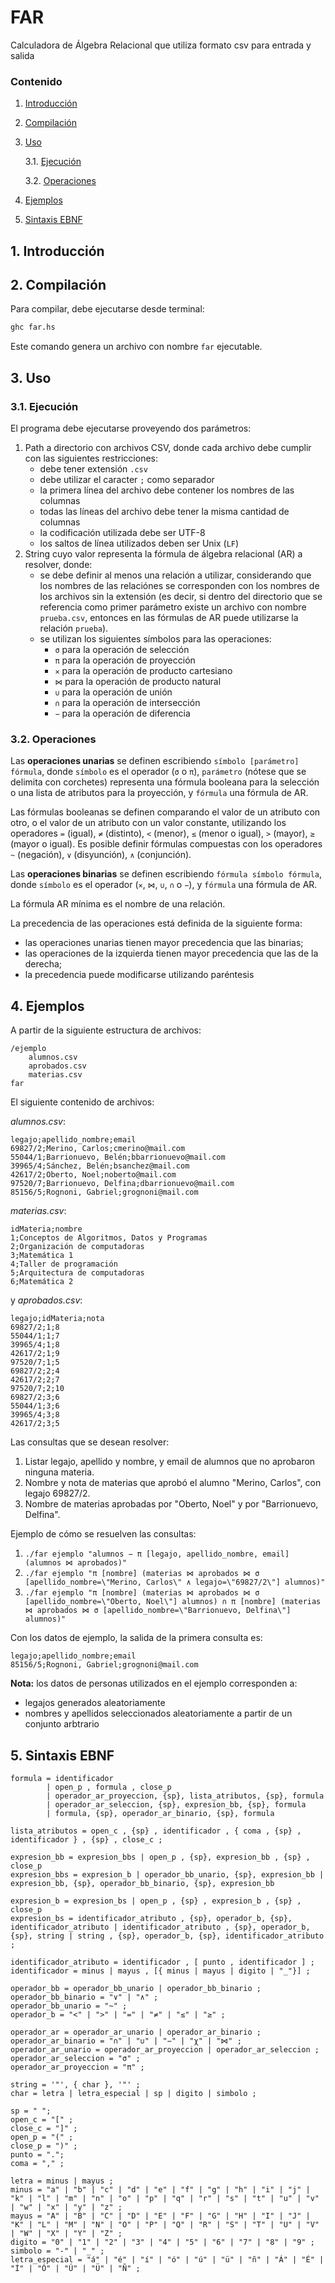 # FAR

Calculadora de Álgebra Relacional que utiliza formato csv para entrada y salida

### Contenido

1. [Introducción](#1-introducción)

2. [Compilación](#2-compilación)

3. [Uso](#3-uso)

    3.1. [Ejecución](#31-ejecución)

    3.2. [Operaciones](#32-operaciones)

4. [Ejemplos](#4-ejemplos)

5. [Sintaxis EBNF](#5-sintaxis-ebnf)

## 1. Introducción



## 2. Compilación

Para compilar, debe ejecutarse desde terminal:

```bash
ghc far.hs
```

Este comando genera un archivo con nombre `far` ejecutable.

## 3. Uso

### 3.1. Ejecución

El programa debe ejecutarse proveyendo dos parámetros:

 1. Path a directorio con archivos CSV, donde cada archivo debe cumplir con las siguientes restricciones:
    - debe tener extensión `.csv`
    - debe utilizar el caracter `;` como separador
    - la primera línea del archivo debe contener los nombres de las columnas
    - todas las líneas del archivo debe tener la misma cantidad de columnas
    - la codificación utilizada debe ser UTF-8
    - los saltos de línea utilizados deben ser Unix (`LF`)
 1. String cuyo valor representa la fórmula de álgebra relacional (AR) a resolver, donde:
    - se debe definir al menos una relación a utilizar, considerando que los nombres de las relaciónes se corresponden con los nombres de los archivos sin la extensión (es decir, si dentro del directorio que se referencia como primer parámetro existe un archivo con nombre `prueba.csv`, entonces en las fórmulas de AR puede utilizarse la relación `prueba`).
    - se utilizan los siguientes símbolos para las operaciones:
        - `σ` para la operación de selección
        - `π` para la operación de proyección
        - `✕` para la operación de producto cartesiano
        - `⋈` para la operación de producto natural
        - `∪` para la operación de unión
        - `∩` para la operación de intersección
        - `−` para la operación de diferencia

### 3.2. Operaciones

Las **operaciones unarias** se definen escribiendo `símbolo [parámetro] fórmula`, donde `símbolo` es el operador (`σ` o `π`), `parámetro` (nótese que se delimita con corchetes) representa una fórmula booleana para la selección o una lista de atributos para la proyección, y `fórmula` una fórmula de AR.

Las fórmulas booleanas se definen comparando el valor de un atributo con otro, o el valor de un atributo con un valor constante, utilizando los operadores `=` (igual), `≠` (distinto), `<` (menor), `≤` (menor o igual), `>` (mayor), `≥` (mayor o igual). Es posible definir fórmulas compuestas con los operadores `~` (negación), `∨` (disyunción), `∧` (conjunción).

Las **operaciones binarias** se definen escribiendo `fórmula símbolo fórmula`, donde `símbolo` es el operador (`✕`, `⋈`, `∪`, `∩` o `−`), y `fórmula` una fórmula de AR.

La fórmula AR mínima es el nombre de una relación.

La precedencia de las operaciones está definida de la siguiente forma:
 - las operaciones unarias tienen mayor precedencia que las binarias;
 - las operaciones de la izquierda tienen mayor precedencia que las de la derecha;
 - la precedencia puede modificarse utilizando paréntesis

## 4. Ejemplos

A partir de la siguiente estructura de archivos:

```
/ejemplo
    alumnos.csv
    aprobados.csv
    materias.csv
far
```

El siguiente contenido de archivos:

*alumnos.csv*:
```csv
legajo;apellido_nombre;email
69827/2;Merino, Carlos;cmerino@mail.com
55044/1;Barrionuevo, Belén;bbarrionuevo@mail.com
39965/4;Sánchez, Belén;bsanchez@mail.com
42617/2;Oberto, Noel;noberto@mail.com
97520/7;Barrionuevo, Delfina;dbarrionuevo@mail.com
85156/5;Rognoni, Gabriel;grognoni@mail.com
```

*materias.csv*:
```csv
idMateria;nombre
1;Conceptos de Algoritmos, Datos y Programas
2;Organización de computadoras
3;Matemática 1
4;Taller de programación
5;Arquitectura de computadoras
6;Matemática 2
```

y *aprobados.csv*:
```csv
legajo;idMateria;nota
69827/2;1;8
55044/1;1;7
39965/4;1;8
42617/2;1;9
97520/7;1;5
69827/2;2;4
42617/2;2;7
97520/7;2;10
69827/2;3;6
55044/1;3;6
39965/4;3;8
42617/2;3;5
```

Las consultas que se desean resolver:

1. Listar legajo, apellido y nombre, y email de alumnos que no aprobaron ninguna materia.
2. Nombre y nota de materias que aprobó el alumno "Merino, Carlos", con legajo 69827/2.
3. Nombre de materias aprobadas por "Oberto, Noel" y por "Barrionuevo, Delfina".

Ejemplo de cómo se resuelven las consultas:

1. `./far ejemplo "alumnos − π [legajo, apellido_nombre, email] (alumnos ⋈ aprobados)"`
2. `./far ejemplo "π [nombre] (materias ⋈ aprobados ⋈ σ [apellido_nombre=\"Merino, Carlos\" ∧ legajo=\"69827/2\"] alumnos)"`
3. `./far ejemplo "π [nombre] (materias ⋈ aprobados ⋈ σ [apellido_nombre=\"Oberto, Noel\"] alumnos) ∩ π [nombre] (materias ⋈ aprobados ⋈ σ [apellido_nombre=\"Barrionuevo, Delfina\"] alumnos)"`

Con los datos de ejemplo, la salida de la primera consulta es:

```
legajo;apellido_nombre;email
85156/5;Rognoni, Gabriel;grognoni@mail.com
```

**Nota:** los datos de personas utilizados en el ejemplo corresponden a:
 - legajos generados aleatoriamente
 - nombres y apellidos seleccionados aleatoriamente a partir de un conjunto arbtrario

## 5. Sintaxis EBNF

```ebnf
formula = identificador
        | open_p , formula , close_p
        | operador_ar_proyeccion, {sp}, lista_atributos, {sp}, formula
        | operador_ar_seleccion, {sp}, expresion_bb, {sp}, formula
        | formula, {sp}, operador_ar_binario, {sp}, formula

lista_atributos = open_c , {sp} , identificador , { coma , {sp} , identificador } , {sp} , close_c ;

expresion_bb = expresion_bbs | open_p , {sp}, expresion_bb , {sp} , close_p
expresion_bbs = expresion_b | operador_bb_unario, {sp}, expresion_bb | expresion_bb, {sp}, operador_bb_binario, {sp}, expresion_bb

expresion_b = expresion_bs | open_p , {sp} , expresion_b , {sp} , close_p
expresion_bs = identificador_atributo , {sp}, operador_b, {sp}, identificador_atributo | identificador_atributo , {sp}, operador_b, {sp}, string | string , {sp}, operador_b, {sp}, identificador_atributo ;

identificador_atributo = identificador , [ punto , identificador ] ;
identificador = minus | mayus , [{ minus | mayus | digito | "_"}] ;

operador_bb = operador_bb_unario | operador_bb_binario ;
operador_bb_binario = "∨" | "∧" ;
operador_bb_unario = "~" ;
operador_b = "<" | ">" | "=" | "≠" | "≤" | "≥" ;

operador_ar = operador_ar_unario | operador_ar_binario ;
operador_ar_binario = "∩" | "∪" | "−" | "χ" | "⋈" ;
operador_ar_unario = operador_ar_proyeccion | operador_ar_seleccion ;
operador_ar_seleccion = "σ" ;
operador_ar_proyeccion = "π" ;

string = '"', { char }, '"' ;
char = letra | letra_especial | sp | digito | simbolo ;

sp = " ";
open_c = "[" ;
close_c = "]" ;
open_p = "(" ;
close_p = ")" ;
punto = ".";
coma = "," ;

letra = minus | mayus ;
minus = "a" | "b" | "c" | "d" | "e" | "f" | "g" | "h" | "i" | "j" | "k" | "l" | "m" | "n" | "o" | "p" | "q" | "r" | "s" | "t" | "u" | "v" | "w" | "x" | "y" | "z" ;
mayus = "A" | "B" | "C" | "D" | "E" | "F" | "G" | "H" | "I" | "J" | "K" | "L" | "M" | "N" | "O" | "P" | "Q" | "R" | "S" | "T" | "U" | "V" | "W" | "X" | "Y" | "Z" ;
digito = "0" | "1" | "2" | "3" | "4" | "5" | "6" | "7" | "8" | "9" ;
simbolo = "-" | "_" ;
letra_especial = "á" | "é" | "í" | "ó" | "ú" | "ü" | "ñ" | "Á" | "É" | "Í" | "Ó" | "Ú" | "Ü" | "Ñ" ;
```
